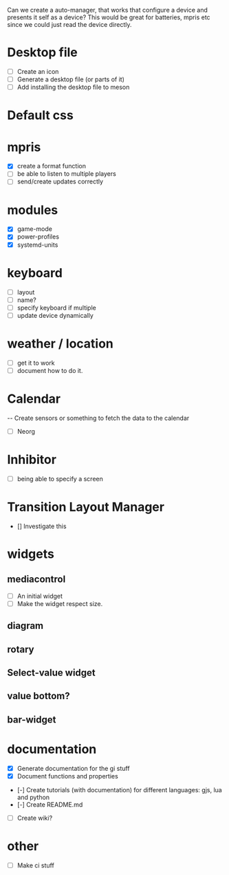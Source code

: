 Can we create a auto-manager, that works that configure a device and presents it self
as a device? This would be great for batteries, mpris etc since we could just read the device directly.

# Desktop file

- [ ] Create an icon
- [ ] Generate a desktop file (or parts of it)
- [ ] Add installing the desktop file to meson

# Default css


# mpris
- [x] create a format function
- [ ] be able to listen to multiple players
- [ ] send/create updates correctly

# modules 
- [x] game-mode
- [x] power-profiles
- [x] systemd-units

# keyboard
- [ ] layout
- [ ] name?
- [ ] specify keyboard if multiple
- [ ] update device dynamically

# weather / location
- [ ] get it to work
- [ ] document how to do it.

# Calendar
-- Create sensors or something to fetch the data to the calendar
- [ ] Neorg

# Inhibitor
- [ ] being able to specify a screen

# Transition Layout Manager

- [] Investigate this

# widgets
## mediacontrol
- [ ] An initial widget
- [ ] Make the widget respect size.

## diagram

## rotary

## Select-value widget

## value bottom?

## bar-widget

# documentation
- [x] Generate documentation for the gi stuff
- [x] Document functions and properties
- [-] Create tutorials (with documentation) for different languages: gjs, lua and python
- [-] Create README.md
- [ ] Create wiki?

# other
- [ ] Make ci stuff
